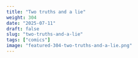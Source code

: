 ```yaml
---
title: "Two truths and a lie"
weight: 304
date: "2025-07-11"
draft: false
slug: "two-truths-and-a-lie"
tags: ["comics"]
image: "featured-304-two-truths-and-a-lie.png"
---
```

